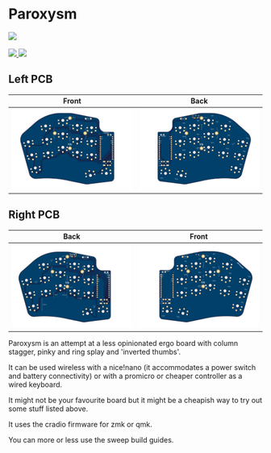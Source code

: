 # Paroxysm

![](images/picture.png)

<span>
  <a href="https://discord.gg/czXcTXbsgU">
    <img src="https://discordapp.com/api/guilds/669011382284451861/widget.png?style=shield">
  </a>
  <img src="https://img.shields.io/github/last-commit/davidphilipbarr/paroxysm">
</span>

## Left PCB

| Front | Back |
| :---: | :---: |
| ![front](/images/paroxysm_left/front.png) | ![back](/images/paroxysm_left/back.png) |

## Right PCB
| Back | Front |
| :---: | :---: |
| ![back](/images/paroxysm_right/back.png) | ![front](/images/paroxysm_right/front.png) |

Paroxysm is an attempt at a less opinionated ergo board with column stagger, pinky and ring splay and 'inverted thumbs'.

It can be used wireless with a nice!nano (it accommodates a power switch and battery connectivity) or with a promicro or cheaper controller as a wired keyboard.

It might not be your favourite board but it might be a cheapish way to try out some stuff listed above.

It uses the cradio firmware for zmk or qmk.

You can more or less use the sweep build guides. 
